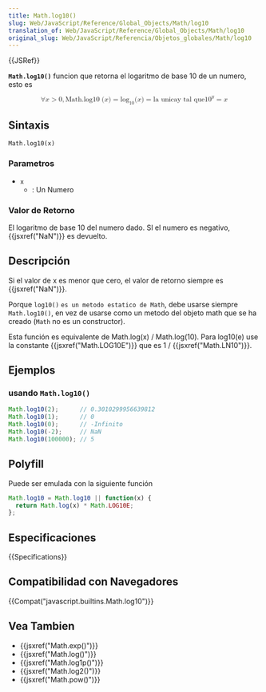 ```yaml
---
title: Math.log10()
slug: Web/JavaScript/Reference/Global_Objects/Math/log10
translation_of: Web/JavaScript/Reference/Global_Objects/Math/log10
original_slug: Web/JavaScript/Referencia/Objetos_globales/Math/log10
---
```


{{JSRef}}

**`Math.log10()`** funcion que retorna el logaritmo de base 10 de un numero, esto es

<math display="block"><semantics><mrow><mo>∀</mo><mi>x</mi><mo>></mo><mn>0</mn><mo>,</mo><mstyle mathvariant="monospace"><mrow><mo lspace="0em" rspace="thinmathspace">Math.log10</mo><mo stretchy="false">(</mo><mi>x</mi><mo stretchy="false">)</mo></mrow></mstyle><mo>=</mo><msub><mo lspace="0em" rspace="0em">log</mo><mn>10</mn></msub><mo stretchy="false">(</mo><mi>x</mi><mo stretchy="false">)</mo><mo>=</mo><mtext>la unica</mtext><mspace width="thickmathspace"></mspace><mi>y tal que</mi><mspace width="thickmathspace"></mspace><mtext></mtext><mspace width="thickmathspace"></mspace><msup><mn>10</mn><mi>y</mi></msup><mo>=</mo><mi>x</mi></mrow><annotation encoding="TeX">\forall x > 0, \mathtt{\operatorname{Math.log10}(x)} = \log_10(x) = \text{the unique} \; y \; \text{such that} \; 10^y = x</annotation></semantics></math>

## Sintaxis

```
Math.log10(x)
```

### Parametros

- `x`
  - : Un Numero

### Valor de Retorno

El logaritmo de base 10 del numero dado. SI el numero es negativo, {{jsxref("NaN")}} es devuelto.

## Descripción

Si el valor de x es menor que cero, el valor de retorno siempre es {{jsxref("NaN")}}.

Porque `log10()` `es un metodo estatico de Math`, debe usarse siempre `Math.log10()`, en vez de usarse como un metodo del objeto math que se ha creado (`Math` no es un constructor).

Esta función es equivalente de Math.log(x) / Math.log(10). Para log10(e) use la constante {{jsxref("Math.LOG10E")}} que es 1 / {{jsxref("Math.LN10")}}.

## Ejemplos

### usando `Math.log10()`

```js
Math.log10(2);      // 0.3010299956639812
Math.log10(1);      // 0
Math.log10(0);      // -Infinito
Math.log10(-2);     // NaN
Math.log10(100000); // 5
```

## Polyfill

Puede ser emulada con la siguiente función

```js
Math.log10 = Math.log10 || function(x) {
  return Math.log(x) * Math.LOG10E;
};
```

## Especificaciones

{{Specifications}}

## Compatibilidad con Navegadores

{{Compat("javascript.builtins.Math.log10")}}

## Vea Tambien

- {{jsxref("Math.exp()")}}
- {{jsxref("Math.log()")}}
- {{jsxref("Math.log1p()")}}
- {{jsxref("Math.log2()")}}
- {{jsxref("Math.pow()")}}

